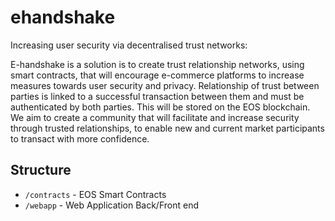 # ehandshake

Increasing user security via decentralised trust networks:

E-handshake is a solution is to create trust relationship networks, using smart contracts, that will encourage e-commerce platforms to increase measures towards user security and privacy. Relationship of trust between parties is linked to a successful transaction between them and must be authenticated by both parties. This will be stored on the EOS blockchain. We aim to create a community that will facilitate and increase security through trusted relationships, to enable new and current market participants to transact with more confidence.

## Structure
* `/contracts` - EOS Smart Contracts 
* `/webapp` - Web Application Back/Front end

